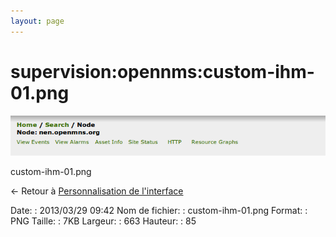 ```yaml
---
layout: page
---
```


supervision:opennms:custom-ihm-01.png
=====================================

[![custom-ihm-01.png](../../../assets/media/supervision/opennms/custom-ihm-01.png@cache=&w=663&h=85 "custom-ihm-01.png")](../../../assets/media/supervision/opennms/custom-ihm-01.png@cache= "Afficher le fichier original")

custom-ihm-01.png

← Retour à [Personnalisation de
l'interface](../../../opennms/custom-ihm.html "opennms:custom-ihm")

Date:
:   2013/03/29 09:42
Nom de fichier:
:   custom-ihm-01.png
Format:
:   PNG
Taille:
:   7KB
Largeur:
:   663
Hauteur:
:   85

